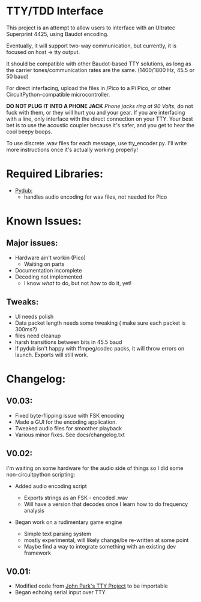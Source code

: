 # TTY/TDD Interface
This project is an attempt to allow users to interface with an Ultratec Superprint 4425, using Baudot encoding.

Eventually, it will support two-way communication, but currently, it is focused on host -> tty output. 

It should be compatible with other Baudot-based TTY solutions, as long as the carrier tones/communication rates are the same. (1400/1800 Hz, 45.5 or 50 baud)

For direct interfacing, upload the files in /Pico to a Pi Pico, or other CircuitPython-compatible microcontroller. 

**DO NOT PLUG IT INTO A PHONE JACK**
*Phone jacks ring at 90 Volts*, do not fuck with them, or they will hurt you and your gear. If you are interfacing with a line, only interface with the direct connection on your TTY. 
Your best bet is to use the acoustic coupler because it's safer, and you get to hear the cool beepy boops.

To use discrete .wav files for each message, use tty_encoder.py. I'll write more instructions once it's actually working properly!




# Required Libraries:
* [Pydub:](https://github.com/jiaaro/pydub)
    * handles audio encoding for wav files, not needed for Pico


# Known Issues:
## Major issues:
* Hardware ain't workin (Pico)
    - Waiting on parts
* Documentation incomplete
* Decoding not implemented
    * I know *what* to do, but not *how* to do it, yet!

## Tweaks:
- UI needs polish
- Data packet length needs some tweaking ( make sure each packet is 300ms?)
- files need cleanup
- harsh transitions between bits in 45.5 baud
- If pydub isn't happy with ffmpeg/codec packs, it will throw errors on launch. Exports will still work.

# Changelog:
## V0.03:
* Fixed byte-flipping issue with FSK encoding
* Made a GUI for the encoding application.
* Tweaked audio files for smoother playback
* Various minor fixes. See docs/changelog.txt

## V0.02:
I'm waiting on some hardware for the audio side of things so I did some non-circuitpython scripting: 

* Added audio encoding script
    * Exports strings as an FSK - encoded .wav
    * Will have a version that decodes once I learn how to do frequency analysis

* Began work on a rudimentary game engine
    * Simple text parsing system
    * mostly experimental, will likely change/be re-written at some point
    * Maybe find a way to integrate something with an existing dev framework

## V0.01: 
* Modified code from [John Park's TTY Project](https://learn.adafruit.com/clue-teletype-transmitter/code-the-tty-transmitter) to be importable
* Began echoing serial input over TTY

